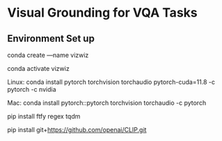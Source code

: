 # Visual Grounding for VQA Tasks 

## Environment Set up

conda create —name vizwiz

conda activate vizwiz 

Linux:
conda install pytorch torchvision torchaudio pytorch-cuda=11.8 -c pytorch -c nvidia 

Mac:
conda install pytorch::pytorch torchvision torchaudio -c pytorch


pip install ftfy regex tqdm 

pip install git+https://github.com/openai/CLIP.git 
